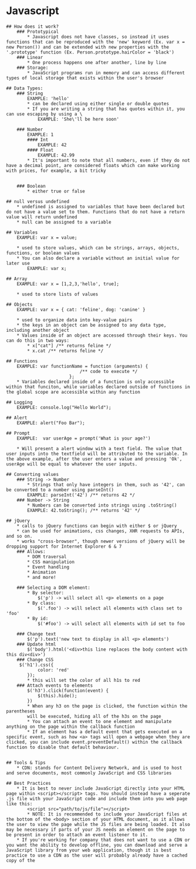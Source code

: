 # Javascript

	## How does it work?
		### Prototypical
			* Javascript does not have classes, so instead it uses functions that can be reproduced with the 'new' keyword (Ex. var x = new Person()) and can be extended with new properties with the '.prototype' function (Ex. Person.prototype.hairColor = 'black')
		### Linear
			* One process happens one after another, line by line
		### Storage:
			* JavaScript programs run in memory and can access different types of local storage that exists within the user's browser

	## Data Types:
		### String
			EXAMPLE: 'hello'
			* can be declared using either single or double quotes
			* If you are writing a string that has quotes within it, you can use escaping by using a \
				EXAMPLE: 'She\'ll be here soon'

		### Number
			EXAMPLE: 1
			#### Int
				EXAMPLE: 42
			#### Float
				EXAMPLE: 42.99
			* It's important to note that all numbers, even if they do not have a decimal point, are considered floats which can make working with prices, for example, a bit tricky


		### Boolean
			* either true or false

	## null versus undefined
		* undefined is assigned to variables that have been declared but do not have a value set to them. Functions that do not have a return value will return undefined
		* null can be assigned to a variable

	## Variables
		EXAMPLE: var x = value;

		* used to store values, which can be strings, arrays, objects, functions, or boolean values
		* You can also declare a variable without an initial value for later use
			EXAMPLE: var x;

	## Array
		EXAMPLE: var x = [1,2,3,'hello', true];

		* used to store lists of values

	## Objects
		EXAMPLE: var x = { cat: 'feline', dog: 'canine' }

		* used to organize data into key-value pairs
		* the keys in an object can be assigned to any data type, including another object
		* Values inside of an object are accessed through their keys. You can do this in two ways:
			* x["cat"] /** returns feline */
			* x.cat /** returns feline */

	## Functions
		EXAMPLE: var functionName = function (arguments) {
								/** code to execute */
							};
		* Variables declared inside of a function is only accessible within that funciton, while variables declared outside of functions in the global scope are accessible within any function

	## Logging
		EXAMPLE: console.log("Hello World");

	## Alert
		EXAMPLE: alert("Foo Bar");

	## Prompt
		EXAMPLE:  var userAge = prompt('What is your age?')

		* Will present a alert window with a text field. The value that user inputs into the textfield will be attributed to the variable. In the above example, after the user enters a value and pressing 'Ok', userAge will be equal to whatever the user inputs.

	## Converting values
		### String -> Number
			* Strings that only have integers in them, such as '42', can be converted to a number using parseInt()
			EXAMPLE: parseInt('42') /** returns 42 */
		### Number -> String
			* Numbers can be converted into strings using .toString()
			EXAMPLE: 42.toString(); /** returns '42' */

	## jQuery
		* calls to jQuery functions can begin with either $ or jQuery
		* can be used for animations, css changes, XHR requests to APIs, and so on.
		* works "cross-browser", though newer versions of jQuery will be dropping support for Internet Explorer 6 & 7
		### Allows:
			* DOM traversal
			* CSS manipulation
			* Event handling
			* Animation
			* and more!

		### Selecting a DOM element:
			* By selector:
				$('p') -> will select all <p> elements on a page
			* By class:
				$('.foo') -> will select all elements with class set to 'foo'
			* By id:
				$('#foo') -> will select all elements with id set to foo

		### Change text
			$('p').text('new text to display in all <p> elements')
		### Update html
			$('body').html('<div>this line replaces the body content with this div<div>')
		### Change CSS
		 $('h1').css({
		 		color: 'red'
		 	});
		 	* this will set the color of all h1s to red
		### Attach events to elements
			$('h3').click(function(event) {
				$(this).hide();
			})
			* When any h3 on the page is clicked, the function within the parentheses
			will be executed, hiding all of the h3s on the page
			* You can attach an event to one element and manipulate anything on the page within the callback function
			* If an element has a default event that gets executed on a specific event, such as how <a> tags will open a webpage when they are clicked, you can include event.preventDefault() within the callback function to disable that default behaviour.


	## Tools & Tips
		* CDN: stands for Content Delivery Network, and is used to host and serve documents, most commonly JavaScript and CSS libraries

	## Best Practices
		* It is best to never include JavaScript directly into your HTML page within <script></script> tags. You should instead have a seperate .js file with your JavaScript code and include them into you web page like this:
			<script src="path/to/js/file"></script>
			* NOTE: It is recommended to include your JavaScript files at the bottom of the <body> section of your HTML document, as it allows the user to view the page while the JS files are being loaded. It also may be necessary if parts of your JS needs an element on the page to be present in order to attach an event listener to it.
		* If you're working for company that does not want to use a CDN or you want the ability to develop offline, you can download and serve a JavaScript library from your web application, though it is best practice to use a CDN as the user will probably already have a cached copy of the
